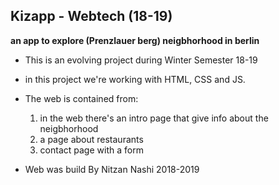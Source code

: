 ## Kizapp - Webtech (18-19)
**an app to explore (Prenzlauer berg) neigbhorhood in berlin**

* This is an evolving project during Winter Semester 18-19
* in this project we're working with HTML, CSS and JS.
* The web is contained from:
    1. in the web there's an intro page that give info about the neigbhorhood
    2. a page about restaurants
    3. contact page with a form 



* Web was build By Nitzan Nashi 2018-2019
